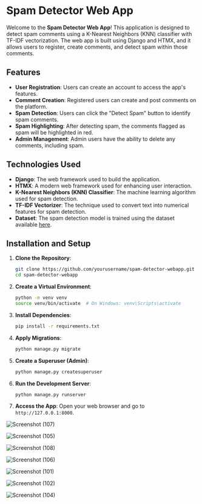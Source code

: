# Spam Detector Web App

Welcome to the **Spam Detector Web App**! This application is designed to detect spam comments using a K-Nearest Neighbors (KNN) classifier with TF-IDF vectorization. The web app is built using Django and HTMX, and it allows users to register, create comments, and detect spam within those comments.

## Features

- **User Registration**: Users can create an account to access the app's features.
- **Comment Creation**: Registered users can create and post comments on the platform.
- **Spam Detection**: Users can click the "Detect Spam" button to identify spam comments.
- **Spam Highlighting**: After detecting spam, the comments flagged as spam will be highlighted in red.
- **Admin Management**: Admin users have the ability to delete any comments, including spam.

## Technologies Used

- **Django**: The web framework used to build the application.
- **HTMX**: A modern web framework used for enhancing user interaction.
- **K-Nearest Neighbors (KNN) Classifier**: The machine learning algorithm used for spam detection.
- **TF-IDF Vectorizer**: The technique used to convert text into numerical features for spam detection.
- **Dataset**: The spam detection model is trained using the dataset available [here](https://www.kaggle.com/datasets/karthickveerakumar/spam-filter).

## Installation and Setup

1. **Clone the Repository**:
   ```bash
   git clone https://github.com/yourusername/spam-detector-webapp.git
   cd spam-detector-webapp
   ```

2. **Create a Virtual Environment**:
   ```bash
   python -m venv venv
   source venv/bin/activate  # On Windows: venv\Scripts\activate
   ```

3. **Install Dependencies**:
   ```bash
   pip install -r requirements.txt
   ```

4. **Apply Migrations**:
   ```bash
   python manage.py migrate
   ```

5. **Create a Superuser (Admin)**:
   ```bash
   python manage.py createsuperuser
   ```

6. **Run the Development Server**:
   ```bash
   python manage.py runserver
   ```

7. **Access the App**:
   Open your web browser and go to `http://127.0.0.1:8000`.


![Screenshot (107)](https://github.com/user-attachments/assets/c0e7d515-7193-43bf-ba48-5e449bc70f4e)

![Screenshot (105)](https://github.com/user-attachments/assets/f5b28863-a628-4977-9ba6-474842c58e17)

![Screenshot (108)](https://github.com/user-attachments/assets/e6e0cb52-8d78-40bb-9ada-406d334b5aae)

![Screenshot (106)](https://github.com/user-attachments/assets/26fcf16b-bdba-41f6-87b8-0ceb0f51b6ae)

![Screenshot (101)](https://github.com/user-attachments/assets/c84cca5c-c8b0-4d8c-ba38-28a7aa708f29)

![Screenshot (102)](https://github.com/user-attachments/assets/d42eb8ca-4fb4-44dd-bb9f-d59ea601e842)

![Screenshot (104)](https://github.com/user-attachments/assets/5e6814c3-b013-45ca-a9d6-4ef4c473e9d7)
